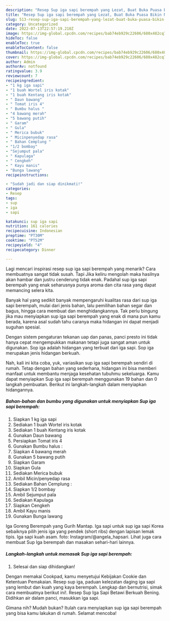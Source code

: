 ```yaml
---
description: "Resep Sup iga sapi berempah yang Lezat, Buat Buka Puasa Bikin Ngiler"
title: "Resep Sup iga sapi berempah yang Lezat, Buat Buka Puasa Bikin Ngiler"
slug: 513-resep-sup-iga-sapi-berempah-yang-lezat-buat-buka-puasa-bikin-ngiler
category: Uncategorized
date: 2022-07-13T22:57:19.210Z
image: https://img-global.cpcdn.com/recipes/bab74eb929c22606/680x482cq70/sup-iga-sapi-berempah-foto-resep-utama.jpg
hideToc: false
enableToc: true
enableTocContent: false
thumbnail: https://img-global.cpcdn.com/recipes/bab74eb929c22606/680x482cq70/sup-iga-sapi-berempah-foto-resep-utama.jpg
cover: https://img-global.cpcdn.com/recipes/bab74eb929c22606/680x482cq70/sup-iga-sapi-berempah-foto-resep-utama.jpg
author: Admin
authorAv: notfound
ratingvalue: 3.9
reviewcount: 7
recipeingredient:
- "1 kg iga sapi"
- "1 buah Wortel iris kotak"
- "1 buah Kentang iris kotak"
- " Daun bawang"
- " Tomat iris 4"
- " Bumbu halus "
- "4 bawang merah"
- "5 bawang putih"
- " Garam"
- " Gula"
- " Merica bubuk"
- " Micinpenyedap rasa"
- " Bahan Cemplung "
- "1/2 bombay"
- "Sejumput pala"
- " Kapulaga"
- " Cengkeh"
- " Kayu manis"
- "Bunga lawang"
recipeinstructions:

- "Sudah jadi dan siap dinikmati!"
categories:
- Resep
tags:
- sup
- iga
- sapi

katakunci: sup iga sapi 
nutrition: 161 calories
recipecuisine: Indonesian
preptime: "PT30M"
cooktime: "PT52M"
recipeyield: "4"
recipecategory: Dinner

---
```



Lagi mencari inspirasi resep sup iga sapi berempah yang menarik? Cara membuatnya sangat tidak susah. Tapi Jika keliru mengolah maka hasilnya akan hambar dan justru cenderung tidak enak. Padahal sup iga sapi berempah yang enak seharusnya punya aroma dan cita rasa yang dapat memancing selera kita.


Banyak hal yang sedikit banyak mempengaruhi kualitas rasa dari sup iga sapi berempah, mulai dari jenis bahan, lalu pemilihan bahan segar dan bagus, hingga cara membuat dan menghidangkannya. Tak perlu bingung jika mau menyiapkan sup iga sapi berempah yang enak di mana pun kamu berada, karena asal sudah tahu caranya maka hidangan ini dapat menjadi suguhan spesial.

Dengan sistem pengaturan tekanan uap dan panas, panci presto ini tidak hanya cepat mengempukkan makanan tetapi juga sangat aman untuk digunakan. Sop iga adalah hidangan yang terbuat dari iga sapi. Sop iga merupakan jenis hidangan berkuah.


Nah, kali ini kita coba, yuk, variasikan sup iga sapi berempah sendiri di rumah. Tetap dengan bahan yang sederhana, hidangan ini bisa memberi manfaat untuk membantu menjaga kesehatan tubuhmu sekeluarga. Kamu dapat menyiapkan Sup iga sapi berempah menggunakan 19 bahan dan 0 langkah pembuatan. Berikut ini langkah-langkah dalam menyiapkan hidangannya.

<!--inarticleads1-->

##### Bahan-bahan dan bumbu yang digunakan untuk menyiapkan Sup iga sapi berempah:

1. Siapkan 1 kg iga sapi
1. Sediakan 1 buah Wortel iris kotak
1. Sediakan 1 buah Kentang iris kotak
1. Gunakan  Daun bawang
1. Persiapkan  Tomat iris 4
1. Gunakan  Bumbu halus :
1. Siapkan 4 bawang merah
1. Gunakan 5 bawang putih
1. Siapkan  Garam
1. Siapkan  Gula
1. Sediakan  Merica bubuk
1. Ambil  Micin/penyedap rasa
1. Sediakan  Bahan Cemplung :
1. Siapkan 1/2 bombay
1. Ambil Sejumput pala
1. Sediakan  Kapulaga
1. Siapkan  Cengkeh
1. Ambil  Kayu manis
1. Gunakan Bunga lawang


Iga Goreng Berempah yang Gurih Mantap. Iga sapi untuk sup iga sapi Korea sebaiknya pilih jenis iga yang pendek (short ribs) dengan lapisan lemak tipis. Iga sapi kuah asam. foto: Instagram/@angela_hapsari. Lihat juga cara membuat Sup Iga berempah dan masakan sehari-hari lainnya. 

<!--inarticleads2-->

##### Langkah-langkah untuk memasak Sup iga sapi berempah:


1. Selesai dan siap dihidangkan!

Dengan memakai Cookpad, kamu menyetujui Kebijakan Cookie dan Ketentuan Pemakaian. Resep sup iga, paduan kelezatan daging iga sapi yang lembut dan kuah yang kaya berempah. Lengkap dan bernutrisi, simak cara membuatnya berikut ini!. Resep Sup Iga Sapi Betawi Berkuah Bening. Didihkan air dalam panci, masukkan iga sapi. 

Gimana nih? Mudah bukan? Itulah cara menyiapkan sup iga sapi berempah yang bisa kamu lakukan di rumah. Selamat mencoba!
